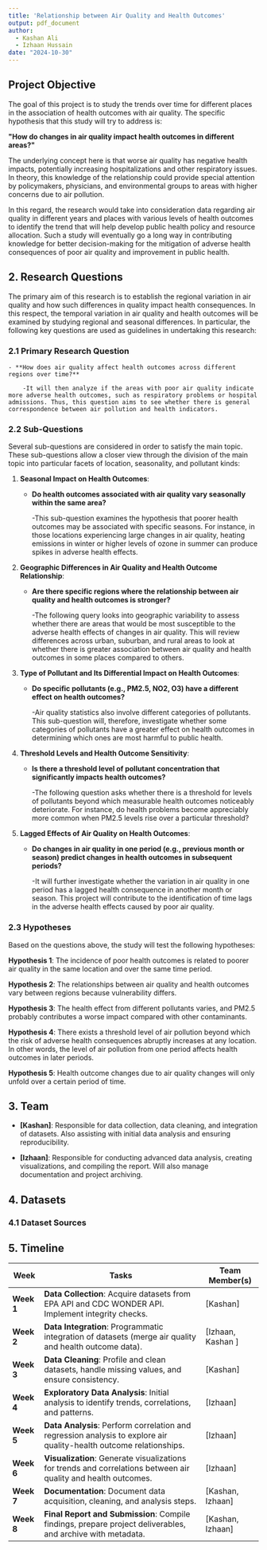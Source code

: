 ```yaml
---
title: 'Relationship between Air Quality and Health Outcomes'
output: pdf_document
author: 
  - Kashan Ali
  - Izhaan Hussain
date: "2024-10-30"
---
```


## Project Objective

The goal of this project is to study the trends over time for different places in the association of health outcomes with air quality. The specific hypothesis that this study will try to address is:

**"How do changes in air quality impact health outcomes in different areas?"**

The underlying concept here is that worse air quality has negative health impacts, potentially increasing hospitalizations and other respiratory issues. In theory, this knowledge of the relationship could provide special attention by policymakers, physicians, and environmental groups to areas with higher concerns due to air pollution.

In this regard, the research would take into consideration data regarding air quality in different years and places with various levels of health outcomes to identify the trend that will help develop public health policy and resource allocation. Such a study will eventually go a long way in contributing knowledge for better decision-making for the mitigation of adverse health consequences of poor air quality and improvement in public health.

## 2. Research Questions

The primary aim of this research is to establish the regional variation in air quality and how such differences in quality impact health consequences. In this respect, the temporal variation in air quality and health outcomes will be examined by studying regional and seasonal differences. In particular, the following key questions are used as guidelines in undertaking this research:

### 2.1 Primary Research Question

    - **How does air quality affect health outcomes across different regions over time?**

        -It will then analyze if the areas with poor air quality indicate more adverse health outcomes, such as respiratory problems or hospital admissions. Thus, this question aims to see whether there is general correspondence between air pollution and health indicators.

### 2.2 Sub-Questions

Several sub-questions are considered in order to satisfy the main topic. These sub-questions allow a closer view through the division of the main topic into particular facets of location, seasonality, and pollutant kinds:

1. **Seasonal Impact on Health Outcomes**:

   - **Do health outcomes associated with air quality vary seasonally within the same area?**

        -This sub-question examines the hypothesis that poorer health outcomes may be associated with specific seasons. For instance, in those locations experiencing large changes in air quality, heating emissions in winter or higher levels of ozone in summer can produce spikes in adverse health effects.

2. **Geographic Differences in Air Quality and Health Outcome Relationship**:

   - **Are there specific regions where the relationship between air quality and health outcomes is stronger?**

        -The following query looks into geographic variability to assess whether there are areas that would be most susceptible to the adverse health effects of changes in air quality. This will review differences across urban, suburban, and rural areas to look at whether there is greater association between air quality and health outcomes in some places compared to others.

3. **Type of Pollutant and Its Differential Impact on Health Outcomes**:

   - **Do specific pollutants (e.g., PM2.5, NO2, O3) have a different effect on health outcomes?**

        -Air quality statistics also involve different categories of pollutants. This sub-question will, therefore, investigate whether some categories of pollutants have a greater effect on health outcomes in determining which ones are most harmful to public health.

4. **Threshold Levels and Health Outcome Sensitivity**:

   - **Is there a threshold level of pollutant concentration that significantly impacts health outcomes?**

        -The following question asks whether there is a threshold for levels of pollutants beyond which measurable health outcomes noticeably deteriorate. For instance, do health problems become appreciably more common when PM2.5 levels rise over a particular threshold?

5. **Lagged Effects of Air Quality on Health Outcomes**:

   - **Do changes in air quality in one period (e.g., previous month or season) predict changes in health outcomes in subsequent periods?**
   
        -It will further investigate whether the variation in air quality in one period has a lagged health consequence in another month or season. This project will contribute to the identification of time lags in the adverse health effects caused by poor air quality.

### 2.3 Hypotheses

Based on the questions above, the study will test the following hypotheses:

**Hypothesis 1**: The incidence of poor health outcomes is related to poorer air quality in the same location and over the same time period.

**Hypothesis 2**: The relationships between air quality and health outcomes vary between regions because vulnerability differs.

**Hypothesis 3**: The health effect from different pollutants varies, and PM2.5 probably contributes a worse impact compared with other contaminants.

**Hypothesis 4**: There exists a threshold level of air pollution beyond which the risk of adverse health consequences abruptly increases at any location.
In other words, the level of air pollution from one period affects health outcomes in later periods.

**Hypothesis 5**: Health outcome changes due to air quality changes will only unfold over a certain period of time.

## 3. Team

- **[Kashan]**: Responsible for data collection, data cleaning, and integration of datasets. Also assisting with initial data analysis and ensuring reproducibility.

- **[Izhaan]**: Responsible for conducting advanced data analysis, creating visualizations, and compiling the report. Will also manage documentation and project archiving.

## 4. Datasets

### 4.1 Dataset Sources




## 5. Timeline

| **Week**       | **Tasks**                                                                                                           | **Team Member(s)**       |
|----------------|---------------------------------------------------------------------------------------------------------------------|--------------------------|
| **Week 1**     | **Data Collection**: Acquire datasets from EPA API and CDC WONDER API. Implement integrity checks.                  | [Kashan]                 |
| **Week 2**     | **Data Integration**: Programmatic integration of datasets (merge air quality and health outcome data).             | [Izhaan, Kashan ]        |
| **Week 3**     | **Data Cleaning**: Profile and clean datasets, handle missing values, and ensure consistency.                       | [Kashan]                 |
| **Week 4**     | **Exploratory Data Analysis**: Initial analysis to identify trends, correlations, and patterns.                     | [Izhaan]                 |
| **Week 5**     | **Data Analysis**: Perform correlation and regression analysis to explore air quality-health outcome relationships. | [Izhaan]                 |
| **Week 6**     | **Visualization**: Generate visualizations for trends and correlations between air quality and health outcomes.     | [Izhaan]                 |
| **Week 7**     | **Documentation**: Document data acquisition, cleaning, and analysis steps.                                         | [Kashan, Izhaan]         |
| **Week 8**     | **Final Report and Submission**: Compile findings, prepare project deliverables, and archive with metadata.         | [Kashan, Izhaan]         |